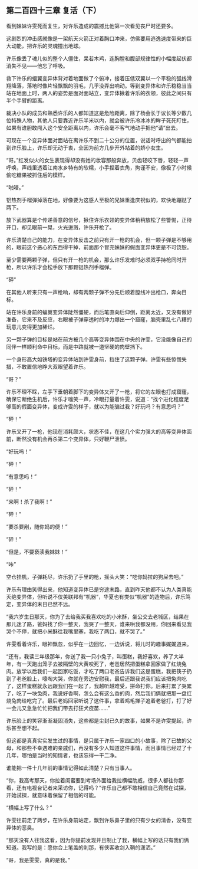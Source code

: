 ## 第二百四十三章 复活（下）
看到妹妹许雯死而复生，对许乐造成的震撼比他第一次看见丧尸时还要多。

这剧烈的冲击感就像是一架航天火箭正对着胸口冲来，仿佛要用逃逸速度带来的巨大动能，把许乐的灵魂撞出地球。

许乐像丢了魂儿似的整个人僵住，呆若木鸡，连胸膛和腹部规律性的小幅度起伏都消失不见——他忘了呼吸。

救下许乐的蝠翼变异体背对着地面做了个俯冲，接着压低双翼以一个平稳的弧线滑翔降落，落地时像片轻飘飘的羽毛，几乎没弄出响动。等到变异体和许乐稳稳当当站在地面上时，两人的姿势是面对面站立，变异体揪着许乐的衣领，彼此之间只有半个手臂的距离。

裁决小队的成员和熟悉许乐的人都知道这是危险距离，除了杨会长于议长等少数几位特殊人物，其他人只要靠近许乐半米以内，就会被许乐冷冰冰的眸子死死盯住，如果有谁胆敢闯入这个安全距离以内，许乐会毫不客气地动手把他“请”出去。

可现在一个变异体面对面站在离许乐不到二十公分的位置，说话时呼出的气都能拍到许乐脸上，许乐却无动于衷，全因为前方几步开外站着的娇小女生。

“哥。”红发似火的女生表现得却没有她的妆容那般奔放，贝齿轻咬下唇，轻轻一声呼唤，声线里透着江南水乡特有的软糯，小手捏着衣角，拘谨不安，像极了小时候偷吃糖果被抓住后的模样。

“啪嗒。”

铝热剂手榴弹掉落在地，好像要为这感人至极的兄妹重逢庆祝似的，欢快地蹦跶了两下。

放下武器算是个传递善意的信号，揪住许乐衣领的变异体稍稍放松了些警惕，正待开口，却见眼前一晃，火光迸溅，许乐开枪了。

许乐清楚自己的能力，在变异体反击之前只有开一枪的机会，但一颗子弹是不够用的，眼前这个恶心的东西得干掉，前面那个冒充妹妹的假面变异体更是不可饶恕。

至少需要两颗子弹，但只有开一枪的机会，那么许乐发难时必须双手持枪同时开枪，所以许乐才会松手放下那颗铝热剂手榴弹。

“砰”

在其他人听来只有一声枪响，却有两颗子弹不分先后顺着膛线冲出枪口，奔向目标。

站在许乐身前的蝠翼变异体陡然僵硬，而后笔直向后仰倒，距离太近，又没有做好准备，它来不及反应，右眼被子弹穿透时的冲力爆出一个窟窿，脑壳里乱七八糟的玩意儿变得更加稀烂。

另一颗子弹的目标是站在前方被几个高等变异体围在中央的许雯，它没能像自己的同伴一样顺利命中目标，而是中路就被一道坚硬的肉壁挡下。

一个身形高大如铁塔的变异体站到许雯身前，挡住了这颗子弹。许雯有些惊慌失措，不敢置信地睁大双眼望着许乐。

“哥？”

许乐不理不睬，左手下垂朝着脚下的变异体又开了一枪，将它的左眼也打成窟窿，确保它断绝生机后，许乐才嗤笑一声，冷眼打量着许雯，说道：“找个进化程度足够高的假面变异体，变成许雯的样子，就以为能骗过我？好玩吗？有意思吗？”

“砰！”

许乐又开了一枪，他现在消耗颇大，状态不佳，在这几个实力强大的高等变异体面前，断然没有机会再杀第二个变异体，只好鞭尸泄愤。

“好玩吗！”

“砰！”

“有意思吗！”

“砰！”

“来啊！杀了我啊！”

“砰！”

“要杀要剐，随你妈的便！”

“砰！”

“但是，不要亵渎我妹妹！”

“咔”

空仓挂机，子弹耗尽，许乐扔了手里的枪，摇头大笑：“吃你妈拉的狗屎去吧。”

许乐有理由笑得出来，他知道变异体已是穷途末路，直到昨天他都不认为人类真能灭绝变异体，但听说不仅美联邦有“机器”，华夏也有类似“机器”的造物后，许乐笃定，变异体的末日已然不远。

“我六岁生日那天，你为了去给我买我喜欢吃的小米酥，坐公交去老城区，结果在那儿迷了路，爸妈找了你一整天，我哭了一整天，谁来哄我都没用，你回来看见我哭个不停，就把小米酥往我嘴里塞，我吃了两口，就不哭了。”

许雯看着许乐，眼神飘忽，似乎在一边回忆，一边诉说，将儿时的趣事娓娓道来。

“还有，我读三年级那年，你送了我一只小兔子，叫蛋糕，我好喜欢，养了大半年，有一天跑出笼子去被隔壁的大黄咬死了，老爸居然把蛋糕拿回家做了红烧兔肉。放学以后我们一起回家吃饭，才吃了两口老爸告诉我们这是蛋糕，我把筷子扔到了老爸脸上，嚎啕大哭，你就在旁边安慰我，最后还跟我说我们应该把兔肉吃了，这样蛋糕就永远跟我们在一起了，我越听越难受，拼命打你。后来打累了哭累了，吃了一块兔肉，我说好香啊，怎么会有这么香的肉，然后我们俩就把那一盘红烧兔肉给吃完了。最后老妈回家听说了这件事，拿着鸡毛掸子追着老爸打，打了好一会儿又急急忙忙把我们带去打狂犬疫苗……”

许乐脸上的笑容渐渐凝固消失，这些都是尘封已久的故事，如果不是许雯提起，许乐甚至想不起。

但这都是真真实实发生过的事情，是只属于许乐一家四口的小故事，除了已故的父母，和那些不幸遇难的亲戚们，再没有多少人知道这件事情，而且事情已经过了十几年，哪怕是当时的知情者，也该忘得一干二净。

谁能把一件十几年前的事情记得如此清楚？只有当事人。

“你，我高考那天，你拉着闺蜜要到考场外面给我拉横幅助威，很多人都往你那看，还有电视台记者来采访你，记得吗？”许乐自己都不敢相信自己竟然在试探，开始试探，就意味着保留了相信的可能。

“横幅上写了什么？”

许雯往前走了两步，在许乐身前站定，飘到许乐鼻子里的只有少女的清香，没有变异体的恶臭。

“那天没有人往我这看，因为你提前发现并且制止了我，横幅上写的话只有我们俩知道。我写的是：愿你合上笔盖的刹那，有侠客收剑入鞘的潇洒。”

“哥，我是雯雯，真的是我。”

